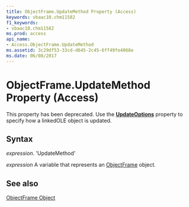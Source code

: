 ```yaml
---
title: ObjectFrame.UpdateMethod Property (Access)
keywords: vbaac10.chm11582
f1_keywords:
- vbaac10.chm11582
ms.prod: access
api_name:
- Access.ObjectFrame.UpdateMethod
ms.assetid: 3c29df53-33cd-d645-2c45-6ff49fe4068e
ms.date: 06/08/2017
---
```



# ObjectFrame.UpdateMethod Property (Access)

This property has been deprecated. Use the  **[UpdateOptions](Access.ObjectFrame.UpdateOptions.md)** property to specify how a linkedOLE object is updated.


## Syntax

 _expression_. 'UpdateMethod'

 _expression_ A variable that represents an [ObjectFrame](./Access.ObjectFrame.md) object.


## See also


[ObjectFrame Object](Access.ObjectFrame.md)

